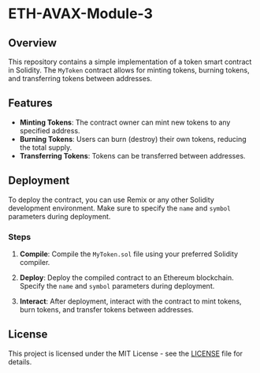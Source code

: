 # ETH-AVAX-Module-3
## Overview

This repository contains a simple implementation of a token smart contract in Solidity. The `MyToken` contract allows for minting tokens, burning tokens, and transferring tokens between addresses.

## Features

- **Minting Tokens**: The contract owner can mint new tokens to any specified address.
- **Burning Tokens**: Users can burn (destroy) their own tokens, reducing the total supply.
- **Transferring Tokens**: Tokens can be transferred between addresses.

## Deployment

To deploy the contract, you can use Remix or any other Solidity development environment. Make sure to specify the `name` and `symbol` parameters during deployment.


### Steps

1. **Compile**: Compile the `MyToken.sol` file using your preferred Solidity compiler.
   
2. **Deploy**: Deploy the compiled contract to an Ethereum blockchain. Specify the `name` and `symbol` parameters during deployment.

3. **Interact**: After deployment, interact with the contract to mint tokens, burn tokens, and transfer tokens between addresses.


## License

This project is licensed under the MIT License - see the [LICENSE](LICENSE) file for details.
